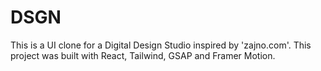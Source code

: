 # DSGN
This is a UI clone for a Digital Design Studio inspired by 'zajno.com'. This project was built with React, Tailwind, GSAP and Framer Motion.
